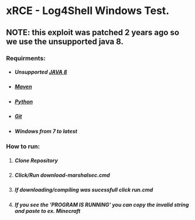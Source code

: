 # xRCE - Log4Shell Windows Test.
## NOTE: this exploit was patched 2 years ago so we use the unsupported java 8.


### Requirments:
 - ##### Unsupported [JAVA 8](https://mirrors.huaweicloud.com/java/jdk/8u181-b13)
 - ##### [Maven](https://maven.apache.org/download.cgi)
 - ##### [Python](https://python.org/download)
 - ##### [Git](https://git-scm.com/download/win)
 - ##### Windows from 7 to latest

### How to run:
1. ##### Clone Repository
2. ##### Click/Run download-marshalsec.cmd
3. ##### If downloading/compiling was sucessfull click run.cmd
4. ##### If you see the 'PROGRAM IS RUNNING' you can copy the invalid string and paste to ex. Minecraft

